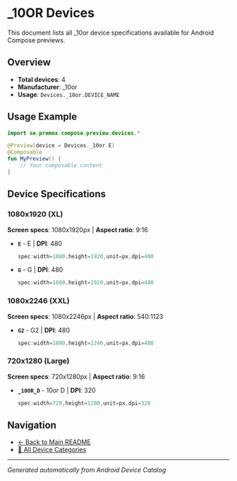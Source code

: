 # _10OR Devices

This document lists all _10or device specifications available for Android Compose previews.

## Overview

- **Total devices**: 4
- **Manufacturer**: _10or
- **Usage**: `Devices._10or.DEVICE_NAME`

## Usage Example

```kotlin
import se.premex.compose.preview.devices.*

@Preview(device = Devices._10or.E)
@Composable
fun MyPreview() {
    // Your composable content
}
```

## Device Specifications

### 1080x1920 (XL)

**Screen specs**: 1080x1920px | **Aspect ratio**: 9:16

- **`E`** - E | **DPI**: 480
  ```kotlin
  spec:width=1080,height=1920,unit=px,dpi=480
  ```

- **`G`** - G | **DPI**: 480
  ```kotlin
  spec:width=1080,height=1920,unit=px,dpi=480
  ```

### 1080x2246 (XXL)

**Screen specs**: 1080x2246px | **Aspect ratio**: 540:1123

- **`G2`** - G2 | **DPI**: 480
  ```kotlin
  spec:width=1080,height=2246,unit=px,dpi=480
  ```

### 720x1280 (Large)

**Screen specs**: 720x1280px | **Aspect ratio**: 9:16

- **`_10OR_D`** -  10or D | **DPI**: 320
  ```kotlin
  spec:width=720,height=1280,unit=px,dpi=320
  ```

## Navigation

- [← Back to Main README](../../README.md)
- [📱 All Device Categories](../README.md)

---
*Generated automatically from Android Device Catalog*
